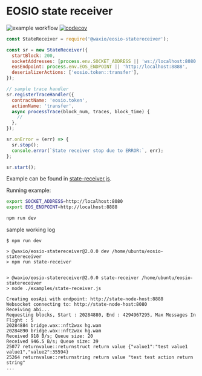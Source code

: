 # EOSIO state receiver

![example workflow](https://github.com/worldwide-asset-exchange/eosio-statereceiver/actions/workflows/coverage.yml/badge.svg)
[![codecov](https://codecov.io/gh/worldwide-asset-exchange/eosio-statereceiver/branch/master/graph/badge.svg?token=NROW4EZKDO)](https://codecov.io/gh/worldwide-asset-exchange/eosio-statereceiver)

```js
const StateReceiver = require('@waxio/eosio-statereceiver');

const sr = new StateReceiver({
  startBlock: 200,
  socketAddresses: [process.env.SOCKET_ADDRESS || 'ws://localhost:8080'],
  eosEndpoint: process.env.EOS_ENDPOINT || 'http://localhost:8888',
  deserializerActions: ['eosio.token::transfer'],
});

// sample trace handler
sr.registerTraceHandler({
  contractName: 'eosio.token',
  actionName: 'transfer',
  async processTrace(block_num, traces, block_time) {
    //
  },
});

sr.onError = (err) => {
  sr.stop();
  console.error(`State receiver stop due to ERROR:`, err);
};

sr.start();
```

Example can be found in [state-receiver.js](examples/state-receiver.js).

Running example:

```sh
export SOCKET_ADDRESS=http://localhost:8080
export EOS_ENDPOINT=http://localhost:8888

npm run dev
```

sample working log

```log
$ npm run dev

> @waxio/eosio-statereceiver@2.0.0 dev /home/ubuntu/eosio-statereceiver
> npm run state-receiver


> @waxio/eosio-statereceiver@2.0.0 state-receiver /home/ubuntu/eosio-statereceiver
> node ./examples/state-receiver.js

Creating eosApi with endpoint: http://state-node-host:8888
Websocket connecting to: http://state-node-host:8080
Receiving abi...
Requesting blocks, Start : 20284880, End : 4294967295, Max Messages In Flight : 5
20284884 bridge.wax::nft2wax hg.wam
20284890 bridge.wax::nft2wax hg.wam
Received 918 B/s; Queue size: 20
Received 946.5 B/s; Queue size: 39
25077 returnvalue::returnstruct return value {"value1":"test value1 value1","value2":35594}
25264 returnvalue::returnstring return value "test test action return string"
...
```
